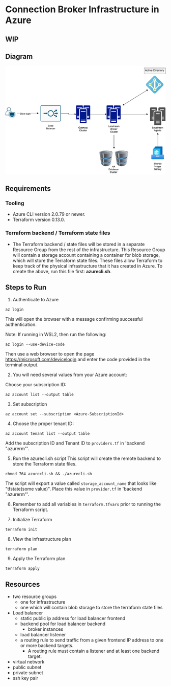 # Connection Broker Infrastructure in Azure

## **WIP**

## Diagram

![certiport_leostream](./certiport_leostream.png?raw=true "Infra diagram")

## Requirements

### Tooling

- Azure CLI version 2.0.79 or newer.
- Terraform version 0.13.0.

### Terraform backend / Terraform state files

- The Terraform backend / state files will be stored in a separate Resource Group from the rest of the infrastructure.
This Resource Group will contain a storage account containing a container for blob storage, which will store the Terraform state files. These files allow Terraform to keep track of the physical infrastructure that it has created in Azure.
To create the above, run this file first: **azurecli.sh**.

## Steps to Run

1. Authenticate to Azure

```
az login
```

This will open the browser with a message confirming successful authentication.

Note:
If running in WSL2, then run the following:

```
az login --use-device-code
```

Then use a web browser to open the page <https://microsoft.com/devicelogin> and enter the code provided in the terminal output.

2. You will need several values from your Azure account:

Choose your subscription ID:

```
az account list --output table
```

3. Set subscription

```
az account set --subscription <Azure-SubscriptionId>
```

4. Choose the proper tenant ID:

```
az account tenant list --output table
```

Add the subscription ID and Tenant ID to `providers.tf` in 'backend "azurerm"'.

5. Run the azurecli.sh script
This script will create the remote backend to store the Terraform state files.

```
chmod 764 azurecli.sh && ./azurecli.sh
```

The script will export a value called `storage_account_name` that looks like "tfstate(some value)". Place this value in `provider.tf` in 'backend "azurerm"'.

6. Remember to add all variables in `terraform.tfvars` prior to running the Terraform script.

7. Initialize Terraform

```
terraform init
```

8. View the infrastructure plan

```
terraform plan
```

9. Apply the Terraform plan

```
terraform apply
```

## Resources

- two resource groups
  - one for infrastructure
  - one which will contain blob storage to store the terraform state files
- Load balancer
  - static public ip address for load balancer frontend
  - backend pool for load balancer backend
    - broker instances
  - load balancer listener
  - a routing rule to send traffic from a given frontend IP address to one or more backend targets.
    - A routing rule must contain a listener and at least one backend target.
- virtual network
- public subnet
- private subnet
- ssh key pair
